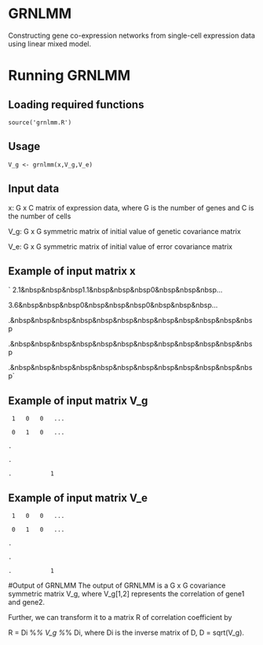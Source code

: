 # GRNLMM
Constructing gene co-expression networks from single-cell expression data using linear mixed model.
# Running GRNLMM
## Loading required functions
`source('grnlmm.R')`

## Usage
`V_g <- grnlmm(x,V_g,V_e)`

## Input data
x: G x C matrix of expression data, where G is the number of genes and C is the number of cells

V_g: G x G symmetric matrix of initial value of genetic covariance matrix

V_e: G x G symmetric matrix of initial value of error covariance matrix

## Example of input matrix x
` 2.1&nbsp&nbsp&nbsp1.1&nbsp&nbsp&nbsp0&nbsp&nbsp&nbsp...

 3.6&nbsp&nbsp&nbsp0&nbsp&nbsp&nbsp0&nbsp&nbsp&nbsp...

.&nbsp&nbsp&nbsp&nbsp&nbsp&nbsp&nbsp&nbsp&nbsp&nbsp&nbsp&nbsp

.&nbsp&nbsp&nbsp&nbsp&nbsp&nbsp&nbsp&nbsp&nbsp&nbsp&nbsp&nbsp

.&nbsp&nbsp&nbsp&nbsp&nbsp&nbsp&nbsp&nbsp&nbsp&nbsp&nbsp&nbsp`

## Example of input matrix V_g
` 1   0   0   ...`

` 0   1   0   ...`

`.`

`.`

`.           1`

## Example of input matrix V_e
` 1   0   0   ...`

` 0   1   0   ...`

`.`

`.`

`.           1`

#Output of GRNLMM
The output of GRNLMM is a G x G covariance symmetric matrix V_g, where V_g[1,2] represents the correlation of gene1 and gene2.

Further, we can transform it to a matrix R of correlation coefficient by

R = Di %*% V_g %*% Di, where Di is the inverse matrix of D, D = sqrt(V_g).
